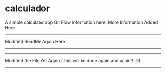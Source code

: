 # calculador
A simple calculator app
Git Flow information here.
More Information Added Here
***********************************
Modified ReadMe Again Here
***********************************
***********************************
Modified the File Yet Again (This will be done again and again!! :D)
***********************************